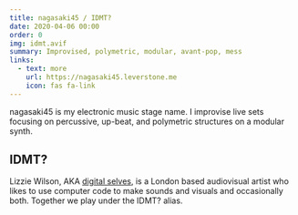```yaml
---
title: nagasaki45 / IDMT?
date: 2020-04-06 00:00
order: 0
img: idmt.avif
summary: Improvised, polymetric, modular, avant-pop, mess
links:
  - text: more
    url: https://nagasaki45.leverstone.me
    icon: fas fa-link
---
```


nagasaki45 is my electronic music stage name. I improvise live sets
focusing on percussive, up-beat, and polymetric structures on a modular
synth.

## IDMT?

Lizzie Wilson, AKA [digital
selves](https://lwlsn.github.io/digitalselves-web/), is a London based
audiovisual artist who likes to use computer code to make sounds and
visuals and occasionally both. Together we play under the IDMT? alias.
